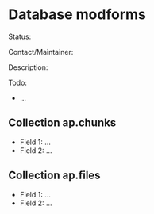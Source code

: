 # Database modforms

Status:

Contact/Maintainer:

Description:

Todo:
* ...


## Collection ap.chunks
* Field 1: ...
* Field 2: ...

## Collection ap.files
* Field 1: ...
* Field 2: ...

